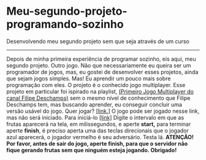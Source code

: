 # Meu-segundo-projeto-programando-sozinho
 Desenvolvendo meu segundo projeto sem que seja através de um curso
***
Depois de minha primeira experiência de programar sozinho, eis aqui, meu segundo projeto. Outro jogo. Não que necessariamente eu queira ser um programador de jogos, mas, eu gostei de desenvolver esses projetos, ainda que sejam jogos simples. Mas! Eu aprendir um pouco mais sobre programação com eles. O projeto é o conhecido jogo multiplayer. Esse projeto em particular foi ispirado na playlist, [(Primeiro Jogo Multiplayer do canal Filipe Deschamps)](https://www.youtube.com/watch?v=0sTfIZvjYJk&list=PLMdYygf53DP5SVQQrkKCVWDS0TwYLVitL) sem o mesmo nível de conhecimento que Filipe Deschamps tem, mas buscando aprender, eu conseguir concluir uma versão usável do jogo. Quer jogar? [[link.]](https://floating-badlands-92719.herokuapp.com/) O jogo pode ser jogado nesse link, mas não será iniciado. Para iniciá-lo [[link]](https://floating-badlands-92719.herokuapp.com/adminedi0212lima) Digite o intervalo em que as frutas aparecerá na tela, em milissegundos, e aperte **start,** para terminar aperte **finish**, é preciso aperta uma das teclas direcionais que o jogador azul aparecerá, o jogador vermelho é seu adversário. Testa lá.
**ATENÇÃO! Por favor, antes de sair do jogo, aperte finish, para que o servidor não fique gerando frutas sem que ninguém esteja jogando. Obrigado!**

